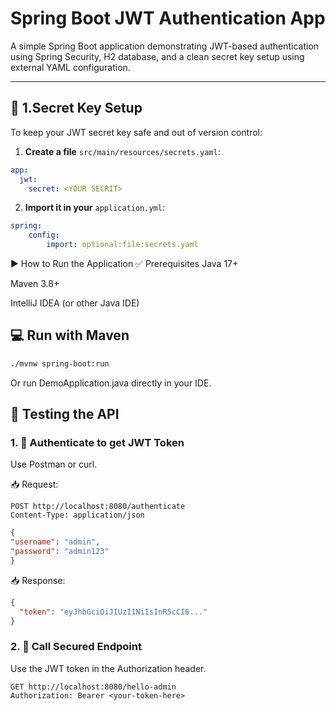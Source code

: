 # Spring Boot JWT Authentication App

A simple Spring Boot application demonstrating JWT-based authentication using Spring Security, H2 database, and a clean secret key setup using external YAML configuration.

---

## 🔐 1.Secret Key Setup

To keep your JWT secret key safe and out of version control:

1. **Create a file** `src/main/resources/secrets.yaml`:

```yaml
app:
  jwt:
    secret: <YOUR SECRIT>
```
2. **Import it in your** `application.yml`:
```yaml
spring:
    config:
        import: optional:file:secrets.yaml

```
▶️ How to Run the Application
✅ Prerequisites
Java 17+

Maven 3.8+

IntelliJ IDEA (or other Java IDE)

## 💻 Run with Maven
```bash
./mvnw spring-boot:run
```
Or run DemoApplication.java directly in your IDE.

## 🧪 Testing the API
### 1. 🔑 Authenticate to get JWT Token
Use Postman or curl.

📥 Request:
```http
POST http://localhost:8080/authenticate
Content-Type: application/json
```
```json
{
"username": "admin",
"password": "admin123"
}
```

📥 Response:
```json 
{
  "token": "eyJhbGciOiJIUzI1NiIsInR5cCI6..."
}
```
### 2. 🔐 Call Secured Endpoint
Use the JWT token in the Authorization header.
```http 
GET http://localhost:8080/hello-admin
Authorization: Bearer <your-token-here>
```